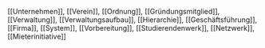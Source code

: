 [[Unternehmen]], [[Verein]], [[Ordnung]], [[Gründungsmitglied]], [[Verwaltung]], [[Verwaltungsaufbau]], [[Hierarchie]], [[Geschäftsführung]], [[Firma]], [[System]], [[Vorbereitung]], [[Studierendenwerk]], [[Netzwerk]], [[Mieterinitiative]]